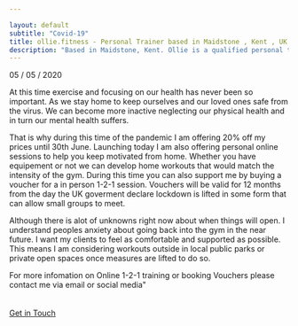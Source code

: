 ```yaml
---

layout: default
subtitle: "Covid-19"
title: ollie.fitness - Personal Trainer based in Maidstone , Kent , UK.
description: "Based in Maidstone, Kent. Ollie is a qualified personal trainer offering online coaching and personal training to help his clients conquer they’re fitness dreams."
---
```

05 / 05 / 2020

At this time exercise and focusing on our health has never been so important. As we stay home to keep ourselves and our loved ones safe from the virus. We can become more inactive neglecting our physical health and in turn our mental health suffers. 

That is why during this time of the pandemic I am offering 20% off my prices until 30th June. 
Launching today I am also offering personal online sessions to help you keep motivated from home. Whether you have equipement or not we can develop home workouts that would match the intensity of the gym. 
During this time you can also support me by buying a voucher for a in person 1-2-1 session. Vouchers will be valid for 12 months from the day the UK goverment declare lockdown is lifted in some form that can allow small groups to meet.

Although there is alot of unknowns right now about when things will open. I understand peoples anxiety about going back into the gym in the near future.
I want my clients to feel as comfortable and supported as possible. This means I am considering workouts outside in local public parks or private open spaces once measures are lifted to do so.

For more infomation on Online 1-2-1 training or booking Vouchers please contact me via email or social media"
<br>
<br>
<br>
<a class="intouch" href="/contact">Get in Touch</a>